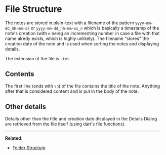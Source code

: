# File Structure

The notes are stored in plain-text with a filename of the pattern `yyyy-mm-dd_hh-mm-ss` or `yyyy-mm-dd_hh-mm-ss_n` which is basically a timestamp of the note's creation (with `n` being an incrementing number in case a file with that name alredy exists, which is highly unlikely). The filename "stores" the creation date of the note and is used when sorting the notes and displaying details.

The extension of the file is `.txt`.

## Contents

The first line (ends with `\n`) of the file contains the title of the note. Anything after that is considered content and is put in the body of the note.

## Other details

Details other than the title and creation date displayed in the Details Dialog are retrieved from the file itself (using dart's file functions).

---

**Related:**

- [Folder Structure](Folder_Structure.md)